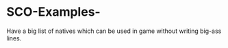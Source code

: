 # SCO-Examples-
Have a big list of natives which can be used in game without writing big-ass lines.
